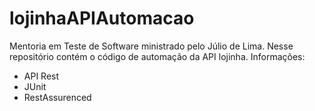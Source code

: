 # lojinhaAPIAutomacao
Mentoria em Teste de Software ministrado pelo Júlio de Lima. Nesse repositório contém o código de automação da API lojinha.
Informações: 
- API Rest
- JUnit
- RestAssurenced
